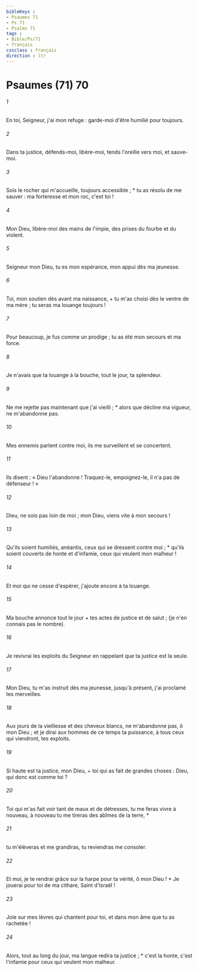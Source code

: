 ```yaml
---
bibleKeys : 
- Psaumes 71
- Ps 71
- Psalms 71
tags : 
- Bible/Ps/71
- français
cssclass : français
direction : ltr
---
```


# Psaumes (71) 70

###### 1
En toi, Seigneur, j'ai mon refuge : garde-moi d'être humilié pour toujours.
###### 2
Dans ta justice, défends-moi, libère-moi, tends l'oreille vers moi, et sauve-moi.
###### 3
Sois le rocher qui m'accueille, toujours accessible ; * tu as résolu de me sauver : ma forteresse et mon roc, c'est toi !
###### 4
Mon Dieu, libère-moi des mains de l'impie, des prises du fourbe et du violent.
###### 5
Seigneur mon Dieu, tu es mon espérance, mon appui dès ma jeunesse.
###### 6
Toi, mon soutien dès avant ma naissance, + tu m'as choisi dès le ventre de ma mère ; tu seras ma louange toujours !
###### 7
Pour beaucoup, je fus comme un prodige ; tu as été mon secours et ma force.
###### 8
Je n'avais que ta louange à la bouche, tout le jour, ta splendeur.
###### 9
Ne me rejette pas maintenant que j'ai vieilli ; * alors que décline ma vigueur, ne m'abandonne pas.
###### 10
Mes ennemis parlent contre moi, ils me surveillent et se concertent.
###### 11
Ils disent : « Dieu l'abandonne ! Traquez-le, empoignez-le, il n'a pas de défenseur ! »
###### 12
Dieu, ne sois pas loin de moi ; mon Dieu, viens vite à mon secours !
###### 13
Qu'ils soient humiliés, anéantis, ceux qui se dressent contre moi ; * qu'ils soient couverts de honte et d'infamie, ceux qui veulent mon malheur !
###### 14
Et moi qui ne cesse d'espérer, j'ajoute encore à ta louange.
###### 15
Ma bouche annonce tout le jour + tes actes de justice et de salut ; (je n'en connais pas le nombre).
###### 16
Je revivrai les exploits du Seigneur en rappelant que ta justice est la seule.
###### 17
Mon Dieu, tu m'as instruit dès ma jeunesse, jusqu'à présent, j'ai proclamé tes merveilles.
###### 18
Aux jours de la vieillesse et des cheveux blancs, ne m'abandonne pas, ô mon Dieu ; et je dirai aux hommes de ce temps ta puissance, à tous ceux qui viendront, tes exploits.
###### 19
Si haute est ta justice, mon Dieu, + toi qui as fait de grandes choses : Dieu, qui donc est comme toi ?
###### 20
Toi qui m'as fait voir tant de maux et de détresses, tu me feras vivre à nouveau, à nouveau tu me tireras des abîmes de la terre, *
###### 21
tu m'élèveras et me grandiras, tu reviendras me consoler.
###### 22
Et moi, je te rendrai grâce sur la harpe pour ta vérité, ô mon Dieu ! * Je jouerai pour toi de ma cithare, Saint d'Israël !
###### 23
Joie sur mes lèvres qui chantent pour toi, et dans mon âme que tu as rachetée !
###### 24
Alors, tout au long du jour, ma langue redira ta justice ; * c'est la honte, c'est l'infamie pour ceux qui veulent mon malheur.
